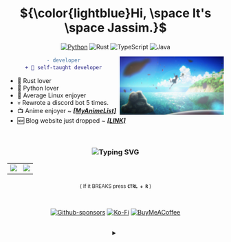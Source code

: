<!-- Badges from: https://github.com/Ileriayo/markdown-badges -->

<div align="center">

  # ${\color{lightblue}Hi, \space It's \space Jassim.}$

<div align="center">

[![Python](https://img.shields.io/badge/python-3670A0?style=for-the-badge&logo=python&logoColor=white)](https://gist.github.com/THEGOLDENPRO/3ba012f94efa04ae7c216e753c882052)
![Rust](https://img.shields.io/badge/rust-%23000000.svg?style=for-the-badge&logo=rust&logoColor=orange)
![TypeScript](https://img.shields.io/badge/typescript-%23007ACC.svg?style=for-the-badge&logo=typescript&logoColor=white)
![Java](https://img.shields.io/badge/java-%23ED8B00.svg?style=for-the-badge&logo=openjdk&logoColor=orange&colorB=black)

<!-- Old image: https://user-images.githubusercontent.com/66202304/218335076-6a3c08b2-911c-4c5e-b699-d0bd827f8f38.gif -->
<img align="right" src="./take_on_me.png" width="48%">

<div align="center">

  ```diff
  - developer
  + 💫 self-taught developer
  ```

</div>

<div align="left">

 - 🦀 Rust lover
 - 🐍 Python lover
 - 🐧 Average Linux enjoyer
 - 💀 Rewrote a discord bot 5 times.
 - 📺 Anime enjoyer ~ *[**[MyAnimeList]**](https://devgoldy.xyz/anime)*
 - 🆕 Blog website just dropped ~ *[**[LINK]**](https://devgoldy.xyz/blogs/)*

</div>

<br>

### <div align="middle"> ![Typing SVG](https://readme-typing-svg.demolab.com?font=Fira+Code&weight=900&size=25&duration=2300&pause=1000&color=A9D9D3&center=true&vCenter=true&random=false&width=800&height=30&lines=It's+not+a+bug!;Cosmic+rays+have+hit+your+system!) </div>

<div align="center">

  <table align="center">
    <tr>
      <td align="center">
        <img src="https://readme-stats-thegoldenpro.vercel.app/api?username=THEGOLDENPRO&show_icons=true&title_color=a9d9d3&icon_color=ffffff&text_color=71afc8&bg_color=00000000&border_radius=20&border_color=71afc8" width="500px"/> 
      </td>
      <td align="center">
        <img src="https://readme-stats-thegoldenpro.vercel.app/api/top-langs/?username=THEGOLDENPRO&layout=compact&langs_count=10&title_color=a9d9d3&icon_color=ffffff&text_color=71afc8&bg_color=00000000&border_radius=20&border_color=71afc8" width="330px"/>
      </td>
    </tr>
  </table>

  <sub>( If it BREAKS press **``CTRL + R``** )</sub>

</div>

<br>

<div align="center">

  [![Github-sponsors](https://img.shields.io/badge/sponsor-30363D?style=for-the-badge&logo=GitHub-Sponsors&logoColor=#EA4AAA)](https://github.com/sponsors/THEGOLDENPRO)
  [![Ko-Fi](https://img.shields.io/badge/Ko--fi-F16061?style=for-the-badge&logo=ko-fi&logoColor=white)](https://ko-fi.com/goldytgp)
  [![BuyMeACoffee](https://img.shields.io/badge/Buy%20Me%20a%20Coffee-ffdd00?style=for-the-badge&logo=buy-me-a-coffee&logoColor=black)](https://www.buymeacoffee.com/goldytgp)

  <br>

  <details>
   <summary></summary>

   <br>

   *Tools I Use:*

   ![Linux](https://img.shields.io/badge/Linux-FCC624?style=for-the-badge&logo=linux&logoColor=black&colorB=white)
   ![Raspberry Pi](https://img.shields.io/badge/-RaspberryPi-C51A4A?style=for-the-badge&logo=Raspberry-Pi)
   ![Docker](https://img.shields.io/badge/docker-%230db7ed.svg?style=for-the-badge&logo=docker&logoColor=white)
   ![Nginx](https://img.shields.io/badge/nginx-%23009639.svg?style=for-the-badge&logo=nginx&logoColor=white)
   ![Flask](https://img.shields.io/badge/flask-%23000.svg?style=for-the-badge&logo=flask&logoColor=white)
   ![FastAPI](https://img.shields.io/badge/FastAPI-005571?style=for-the-badge&logo=fastapi)
   ![TailwindCSS](https://img.shields.io/badge/tailwindcss-%2338B2AC.svg?style=for-the-badge&logo=tailwind-css&logoColor=white&colorB=07173d)
   ![MongoDB](https://img.shields.io/badge/MongoDB-%234ea94b.svg?style=for-the-badge&logo=mongodb&logoColor=white)

   *Discord:*

   <a href="https://discordapp.com/users/332592361307897856"><img src="https://discord-readme-badge.vercel.app/api?id=332592361307897856" width="362px"></a>

  </details>

</div>
